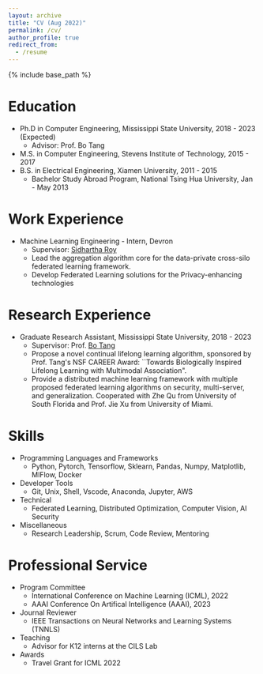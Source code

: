 ```yaml
---
layout: archive
title: "CV (Aug 2022)"
permalink: /cv/
author_profile: true
redirect_from:
  - /resume
---
```


{% include base_path %}

Education
======
* Ph.D in Computer Engineering, Mississippi State University, 2018 - 2023 (Expected)
  * Advisor: Prof. Bo Tang
* M.S. in Computer Engineering, Stevens Institute of Technology, 2015 - 2017
* B.S. in Electrical Engineering, Xiamen University, 2011 - 2015
  * Bachelor Study Abroad Program, National Tsing Hua University, Jan - May 2013

Work Experience
======
* Machine Learning Engineering - Intern, Devron 
  * Supervisor: [Sidhartha Roy](https://www.sidhartharoy.com/)
  * Lead the aggregation algorithm core for the data-private cross-silo federated learning framework.
  * Develop Federated Learning solutions for the Privacy-enhancing technologies

Research Experience
======
* Graduate Research Assistant, Mississippi State University, 2018 - 2023
  * Supervisor: Prof. [Bo Tang](https://my.ece.msstate.edu/faculty/tang/) 
  * Propose a novel continual lifelong learning algorithm, sponsored by Prof. Tang's NSF CAREER Award: ``Towards Biologically Inspired Lifelong Learning with Multimodal Association".
  * Provide a distributed machine learning framework with multiple proposed federated learning algorithms on security, multi-server, and generalization. Cooperated with Zhe Qu from University of South Florida and Prof. Jie Xu from University of Miami.
  <!-- [academicpages template](https://github.com/academicpages/academicpages.github.io) -->

<!-- * Fall 2015: Research Assistant
  * Github University
  * Duties included: Merging pull requests
  * Supervisor: Professor Hub -->

Skills
======
* Programming Languages and Frameworks
  * Python, Pytorch, Tensorflow, Sklearn, Pandas, Numpy, Matplotlib, MlFlow, Docker
* Developer Tools 
  * Git, Unix, Shell, Vscode, Anaconda, Jupyter, AWS
* Technical
  * Federated Learning, Distributed Optimization, Computer Vision, AI Security
* Miscellaneous
  * Research Leadership, Scrum, Code Review, Mentoring

Professional Service
======
* Program Committee
  * International Conference on Machine Learning (ICML), 2022
  * AAAI Conference On Artifical Intelligence (AAAI), 2023
* Journal Reviewer
  * IEEE Transactions on Neural Networks and Learning Systems (TNNLS)
* Teaching
  * Advisor for K12 interns at the CILS Lab
* Awards
  * Travel Grant for ICML 2022

